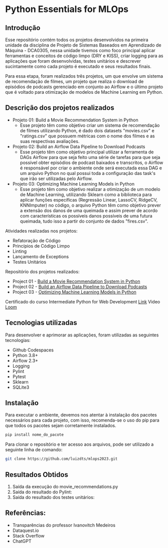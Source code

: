 # Python Essentials for MLOps

## Introdução

Esse repositório contém todos os projetos desenvolvidos na primeira unidade da disciplina de Projeto de Sistemas Baseados em Aprendizado de Máquina - DCA0305, nessa unidade tivemos como foco principal aplicar ferramentas e conceitos de código limpo (DRY e KISS), criar logging para as aplicações que foram desenvolvidas, testes unitários e descrever sucintamente como cada projeto é executado e seus resultados finais.

Para essa etapa, foram realizados três projetos, um que envolve um sistema de recomendação de filmes, um projeto que realiza o download de episódios de podcasts gerenciado em conjunto ao Airflow e o último projeto que é voltado para otimização de modelos de Machine Learning em Python.


## Descrição dos projetos realizados

- Projeto 01: Build a Movie Recommendation System in Python
    - Esse projeto têm como objetivo criar um sistema de recomendação de filmes utilizando Python, é dado dois datasets "movies.csv" e "ratings.csv" que possuem métricas com o nome dos filmes e as suas respectivas avaliações. 
- Projeto 02: Build an Airflow Data Pipeline to Download Podcasts
    - Esse projeto têm como objetivo principal utilizar a ferramenta de DAGs Airflow para que seja feito uma série de tarefas para que seja possível obter episódios de podcast baixados e transcritos, o Airflow é responsável por criar o ambiente onde será executada essa DAG e um arquivo Python no qual possui toda a configuração das task's que irão ser utilizadas pelo Airflow. 
- Projeto 03: Optimizing Machine Learning Models in Python
    - Esse projeto têm como objetivo realizar a otimização de um modelo de Machine Learning, utilizando Sklearn como a biblioteca para aplicar funções específicas (Regressão Linear, LassoCV, RidgeCV, KNNImputer) no código, o arquivo Python têm como objetivo prever a extensão dos danos de uma queimada e assim prever de acordo com características os possíveis danos possíveis de uma futura queimada, tudo isso a partir do conjunto de dados "fires.csv".

Atividades realizadas nos projetos:
- Refatoração de Código
- Princípios de Código Limpo
- Linting
- Lançamento de Exceptions
- Testes Unitários

Repositório dos projetos realizados:
- Project 01 - [Build a Movie Recommendation System in Python](https://github.com/luizdts/mlops2023/tree/main/Python_Essentials_for_MLOps/Project01)
- Project 02 - [Build an Airflow Data Pipeline to Download Podcasts](https://github.com/luizdts/mlops2023/tree/main/Python_Essentials_for_MLOps/Project02)
- Project 03 - [Optimizing Machine Learning Models in Python](https://github.com/luizdts/mlops2023/tree/main/Python_Essentials_for_MLOps/Project03)

Certificado do curso Intermediate Python for Web Development [Link](https://app.dataquest.io/verify_cert/NIZH7IQPJ2XN1MXZ7227/)
Video [Loom]()

## Tecnologias utilizadas 

Para desenvolver e aprimorar as aplicações, foram utilizadas as seguintes tecnologias:
- Github Codespaces
- Python 3.8+
- Airflow 2.3+
- Logging
- Pylint
- Pytest
- Sklearn
- SQLite3

## Instalação

Para executar o ambiente, devemos nos atentar à instalação dos pacotes necessários para cada projeto, com isso, recomenda-se o uso do pip para que todos os pacotes sejam corretamente instalados.

```bash
pip install nome_do_pacote
```

Para clonar o repositório e ter acesso aos arquivos, pode ser utilizado a seguinte linha de comando:
```bash
git clone https://github.com/luizdts/mlops2023.git
```

## Resultados Obtidos

1. Saída da execução do movie_recommendations.py
   <imagem do python aqui>
2. Saída do resultado do Pylint:
   <imagem do linting aqui>
3. Saída do resultado dos testes unitários:
   <imagem do resultado dos testes aqui>

## Referências: 
- Transparências do professor Ivanovitch Medeiros
- Dataquest.io
- Stack Overflow
- ChatGPT